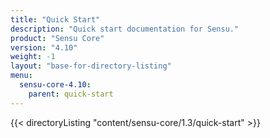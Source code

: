 ```yaml
---
title: "Quick Start"
description: "Quick start documentation for Sensu."
product: "Sensu Core"
version: "4.10"
weight: -1
layout: "base-for-directory-listing"
menu:
  sensu-core-4.10:
    parent: quick-start
---
```


{{< directoryListing "content/sensu-core/1.3/quick-start" >}}
